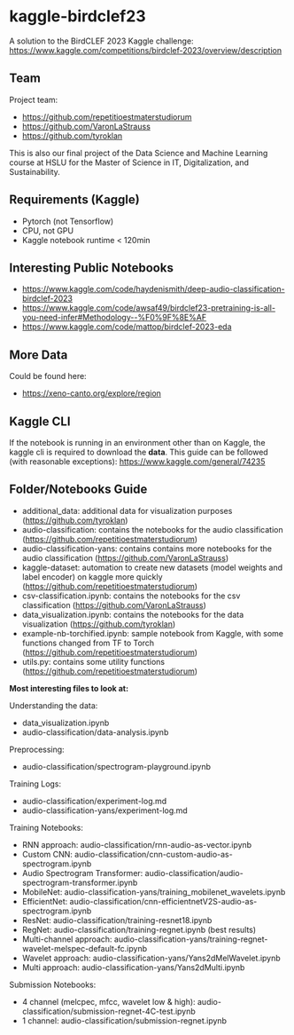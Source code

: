 # kaggle-birdclef23

A solution to the BirdCLEF 2023 Kaggle challenge: https://www.kaggle.com/competitions/birdclef-2023/overview/description

## Team

Project team:

- https://github.com/repetitioestmaterstudiorum
- https://github.com/VaronLaStrauss
- https://github.com/tyroklan

This is also our final project of the Data Science and Machine Learning course at HSLU for the Master of Science in IT, Digitalization, and Sustainability.

## Requirements (Kaggle)

- Pytorch (not Tensorflow)
- CPU, not GPU
- Kaggle notebook runtime < 120min

## Interesting Public Notebooks

- https://www.kaggle.com/code/haydenismith/deep-audio-classification-birdclef-2023
- https://www.kaggle.com/code/awsaf49/birdclef23-pretraining-is-all-you-need-infer#Methodology--%F0%9F%8E%AF
- https://www.kaggle.com/code/mattop/birdclef-2023-eda

## More Data

Could be found here:

- https://xeno-canto.org/explore/region

## Kaggle CLI

If the notebook is running in an environment other than on Kaggle, the kaggle cli is required to download the **data**. This guide can be followed (with reasonable exceptions): https://www.kaggle.com/general/74235

## Folder/Notebooks Guide

- additional_data: additional data for visualization purposes (https://github.com/tyroklan)
- audio-classification: contains the notebooks for the audio classification (https://github.com/repetitioestmaterstudiorum)
- audio-classification-yans: contains contains more notebooks for the audio classification (https://github.com/VaronLaStrauss)
- kaggle-dataset: automation to create new datasets (model weights and label encoder) on kaggle more quickly (https://github.com/repetitioestmaterstudiorum)
- csv-classification.ipynb: contains the notebooks for the csv classification (https://github.com/VaronLaStrauss)
- data_visualization.ipynb: contains the notebooks for the data visualization (https://github.com/tyroklan)
- example-nb-torchified.ipynb: sample notebook from Kaggle, with some functions changed from TF to Torch (https://github.com/repetitioestmaterstudiorum)
- utils.py: contains some utility functions (https://github.com/repetitioestmaterstudiorum)

**Most interesting files to look at:**

Understanding the data:

- data_visualization.ipynb
- audio-classification/data-analysis.ipynb

Preprocessing:

- audio-classification/spectrogram-playground.ipynb

Training Logs:

- audio-classification/experiment-log.md
- audio-classification-yans/experiment-log.md

Training Notebooks:

- RNN approach: audio-classification/rnn-audio-as-vector.ipynb
- Custom CNN: audio-classification/cnn-custom-audio-as-spectrogram.ipynb
- Audio Spectrogram Transformer: audio-classification/audio-spectrogram-transformer.ipynb
- MobileNet: audio-classification-yans/training_mobilenet_wavelets.ipynb
- EfficientNet: audio-classification/cnn-efficientnetV2S-audio-as-spectrogram.ipynb
- ResNet: audio-classification/training-resnet18.ipynb
- RegNet: audio-classification/training-regnet.ipynb (best results)
- Multi-channel approach: audio-classification-yans/training-regnet-wavelet-melspec-default-fc.ipynb
- Wavelet approach: audio-classification-yans/Yans2dMelWavelet.ipynb
- Multi approach: audio-classification-yans/Yans2dMulti.ipynb

Submission Notebooks:

- 4 channel (melcpec, mfcc, wavelet low & high): audio-classification/submission-regnet-4C-test.ipynb
- 1 channel: audio-classification/submission-regnet.ipynb
